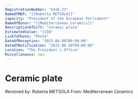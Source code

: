 ```yaml
---
RegistrationNumber: "G416-23"
NameOfMEP: "[[Roberta METSOLA]]"
Capacity: "President of the European Parliament"
NameOfDonor: "[[Mediterranean Ceramics]]"
DescriptionOfGift: "Ceramic plate"
EstimatedValue: "<150"
LinkToPhoto: "Photo"
DateOfReception: "2023-08-09T00:00:00"
DateOfNotification: "2023-08-30T00:00:00"
Location: "The President's Office"
Miscellaneous: nan
---
```


# Ceramic plate

Received by: Roberta METSOLA
From: Mediterranean Ceramics
